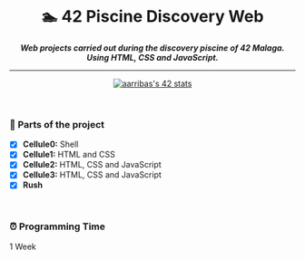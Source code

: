 <h1 align="center">
	🏊 42 Piscine Discovery Web
</h1>
<p align="center">
	<b><i>Web projects carried out during the discovery piscine of 42 Malaga. Using HTML, CSS and JavaScript.</i></b><br>
</p>

---

<p align="center"><a href="https://github.com/JaeSeoKim/badge42"><img src="https://badge42.vercel.app/api/v2/cl91wcc9900450gjvj4p3wjti/stats?cursusId=3&coalitionId=piscine" alt="aarribas's 42 stats" /></a></p>


<br>

### 🧩 Parts of the project

* [x] **Cellule0:** Shell
* [x] **Cellule1:** HTML and CSS
* [x] **Cellule2:** HTML, CSS and JavaScript
* [x] **Cellule3:** HTML, CSS and JavaScript
* [x] **Rush**
<br>

### ⏰ Programming Time
1 Week
<br>
